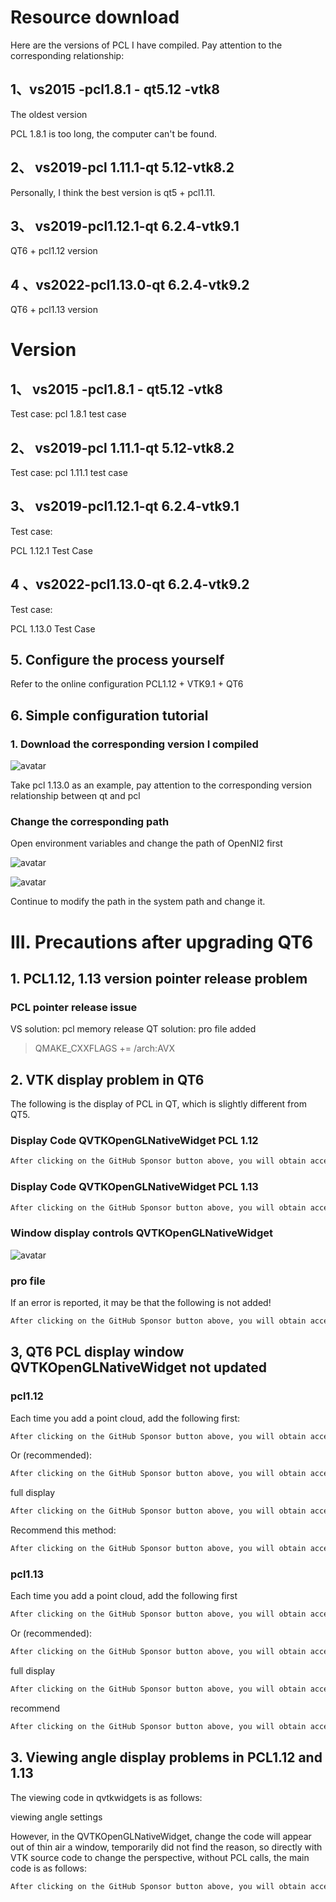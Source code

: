 #  Resource download 

Here are the versions of PCL I have compiled. Pay attention to the corresponding relationship: 

##  1、vs2015 -pcl1.8.1 - qt5.12 -vtk8 

 The oldest version 

PCL 1.8.1 is too long, the computer can't be found. 

##  2、 vs2019-pcl 1.11.1-qt 5.12-vtk8.2 

 Personally, I think the best version is qt5 + pcl1.11. 

##  3、 vs2019-pcl1.12.1-qt 6.2.4-vtk9.1 

QT6 + pcl1.12 version 

##  4 、vs2022-pcl1.13.0-qt 6.2.4-vtk9.2 

QT6 + pcl1.13 version 

#  Version 

##  1、 vs2015 -pcl1.8.1 - qt5.12 -vtk8 

Test case: pcl 1.8.1 test case 

##  2、 vs2019-pcl 1.11.1-qt 5.12-vtk8.2 

Test case: pcl 1.11.1 test case 

##  3、 vs2019-pcl1.12.1-qt 6.2.4-vtk9.1 

Test case: 

PCL 1.12.1 Test Case 

##  4 、vs2022-pcl1.13.0-qt 6.2.4-vtk9.2 

Test case: 

PCL 1.13.0 Test Case 

##  5. Configure the process yourself 

Refer to the online configuration PCL1.12 + VTK9.1 + QT6 

##  6. Simple configuration tutorial 

###  1. Download the corresponding version I compiled 

![avatar]( 8a15c78abdef44dfad54dcf80801fb1d.png) 

 Take pcl 1.13.0 as an example, pay attention to the corresponding version relationship between qt and pcl   

###  Change the corresponding path 

Open environment variables and change the path of OpenNI2 first 

![avatar]( 4c130df3ec7d4a1f8c88e802a2426dca.png) 

![avatar]( 9dc38d48cd154ce4bcc1e61ed15d10ab.png) 

 Continue to modify the path in the system path and change it.  

#  III. Precautions after upgrading QT6 

##  1. PCL1.12, 1.13 version pointer release problem 

###  PCL pointer release issue 

VS solution: pcl memory release QT solution: pro file added 

>  QMAKE_CXXFLAGS += /arch:AVX 

##  2. VTK display problem in QT6 

The following is the display of PCL in QT, which is slightly different from QT5. 

###  Display Code QVTKOpenGLNativeWidget PCL 1.12 

 ```python  
After clicking on the GitHub Sponsor button above, you will obtain access permissions to my private code repository ( https://github.com/slowlon/my_code_bar ) to view this blog code. By searching the code number of this blog, you can find the code you need, code number is: 2024020309573794740
 ```  
###  Display Code QVTKOpenGLNativeWidget PCL 1.13 

 ```python  
After clicking on the GitHub Sponsor button above, you will obtain access permissions to my private code repository ( https://github.com/slowlon/my_code_bar ) to view this blog code. By searching the code number of this blog, you can find the code you need, code number is: 2024020309573794740
 ```  
###  Window display controls QVTKOpenGLNativeWidget 

![avatar]( 65f44e61c9954a32b30ae4699af7e0f9.png) 

###  pro file 

If an error is reported, it may be that the following is not added! 

 ```python  
After clicking on the GitHub Sponsor button above, you will obtain access permissions to my private code repository ( https://github.com/slowlon/my_code_bar ) to view this blog code. By searching the code number of this blog, you can find the code you need, code number is: 2024020309573794740
 ```  
##  3, QT6 PCL display window QVTKOpenGLNativeWidget not updated 

###  pcl1.12 

Each time you add a point cloud, add the following first: 

 ```python  
After clicking on the GitHub Sponsor button above, you will obtain access permissions to my private code repository ( https://github.com/slowlon/my_code_bar ) to view this blog code. By searching the code number of this blog, you can find the code you need, code number is: 2024020309573794740
 ```  
Or (recommended): 

 ```python  
After clicking on the GitHub Sponsor button above, you will obtain access permissions to my private code repository ( https://github.com/slowlon/my_code_bar ) to view this blog code. By searching the code number of this blog, you can find the code you need, code number is: 2024020309573794740
 ```  
full display 

 ```python  
After clicking on the GitHub Sponsor button above, you will obtain access permissions to my private code repository ( https://github.com/slowlon/my_code_bar ) to view this blog code. By searching the code number of this blog, you can find the code you need, code number is: 2024020309573794740
 ```  
Recommend this method: 

 ```python  
After clicking on the GitHub Sponsor button above, you will obtain access permissions to my private code repository ( https://github.com/slowlon/my_code_bar ) to view this blog code. By searching the code number of this blog, you can find the code you need, code number is: 2024020309573794740
 ```  
###  pcl1.13 

Each time you add a point cloud, add the following first 

 ```python  
After clicking on the GitHub Sponsor button above, you will obtain access permissions to my private code repository ( https://github.com/slowlon/my_code_bar ) to view this blog code. By searching the code number of this blog, you can find the code you need, code number is: 2024020309573794740
 ```  
Or (recommended): 

 ```python  
After clicking on the GitHub Sponsor button above, you will obtain access permissions to my private code repository ( https://github.com/slowlon/my_code_bar ) to view this blog code. By searching the code number of this blog, you can find the code you need, code number is: 2024020309573794740
 ```  
full display 

 ```python  
After clicking on the GitHub Sponsor button above, you will obtain access permissions to my private code repository ( https://github.com/slowlon/my_code_bar ) to view this blog code. By searching the code number of this blog, you can find the code you need, code number is: 2024020309573794740
 ```  
recommend 

 ```python  
After clicking on the GitHub Sponsor button above, you will obtain access permissions to my private code repository ( https://github.com/slowlon/my_code_bar ) to view this blog code. By searching the code number of this blog, you can find the code you need, code number is: 2024020309573794740
 ```  
##  3. Viewing angle display problems in PCL1.12 and 1.13 

 The viewing code in qvtkwidgets is as follows: 

viewing angle settings 

However, in the QVTKOpenGLNativeWidget, change the code will appear out of thin air a window, temporarily did not find the reason, so directly with VTK source code to change the perspective, without PCL calls, the main code is as follows: 

 ```python  
After clicking on the GitHub Sponsor button above, you will obtain access permissions to my private code repository ( https://github.com/slowlon/my_code_bar ) to view this blog code. By searching the code number of this blog, you can find the code you need, code number is: 2024020309573794740
 ```  
